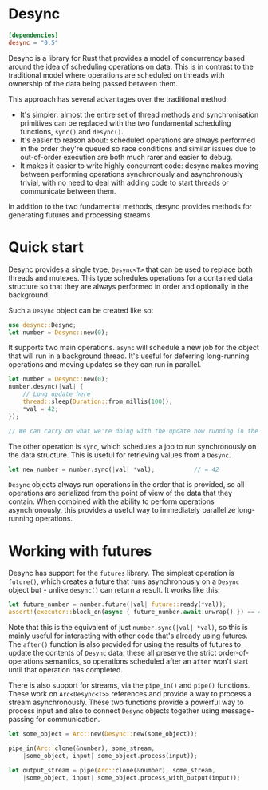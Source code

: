 # Desync

```toml
[dependencies]
desync = "0.5"
```

Desync is a library for Rust that provides a model of concurrency based around the idea of 
scheduling operations on data. This is in contrast to the traditional model where operations
are scheduled on threads with ownership of the data being passed between them.

This approach has several advantages over the traditional method:

 * It's simpler: almost the  entire set of thread methods and synchronisation primitives can 
   be replaced with the two fundamental scheduling functions, `sync()` and `desync()`. 
 * It's easier to reason about: scheduled operations are always performed in the order they're 
   queued so race conditions and similar issues due to out-of-order execution are both much rarer 
   and easier to debug.
 * It makes it easier to write highly concurrent code: desync makes moving between performing
   operations synchronously and asynchronously trivial, with no need to deal with adding code to
   start threads or communicate between them.

In addition to the two fundamental methods, desync provides methods for generating futures and
processing streams.

# Quick start

Desync provides a single type, `Desync<T>` that can be used to replace both threads and mutexes.
This type schedules operations for a contained data structure so that they are always performed
in order and optionally in the background.

Such a `Desync` object can be created like so:

```Rust
use desync::Desync;
let number = Desync::new(0);
```

It supports two main operations. `async` will schedule a new job for the object that will run
in a background thread. It's useful for deferring long-running operations and moving updates
so they can run in parallel.

```Rust
let number = Desync::new(0);
number.desync(|val| {
    // Long update here
    thread::sleep(Duration::from_millis(100));
    *val = 42;
});

// We can carry on what we're doing with the update now running in the background
```

The other operation is `sync`, which schedules a job to run synchronously on the data structure.
This is useful for retrieving values from a `Desync`.

```Rust
let new_number = number.sync(|val| *val);           // = 42
```

`Desync` objects always run operations in the order that is provided, so all operations are
serialized from the point of view of the data that they contain. When combined with the ability
to perform operations asynchronously, this provides a useful way to immediately parallelize
long-running operations.

# Working with futures

Desync has support for the `futures` library. The simplest operation is `future()`, which creates
a future that runs asynchronously on a `Desync` object but - unlike `desync()` can return a result.
It works like this:

```Rust
let future_number = number.future(|val| future::ready(*val));
assert!(executor::block_on(async { future_number.await.unwrap() }) == 42 )
```

Note that this is the equivalent of just `number.sync(|val| *val)`, so this is mainly useful for
interacting with other code that's already using futures. The `after()` function is also provided
for using the results of futures to update the contents of `Desync` data: these all preserve the
strict order-of-operations semantics, so operations scheduled after an `after` won't start until
that operation has completed.

There is also support for streams, via the `pipe_in()` and `pipe()` functions. These work on
`Arc<Desync<T>>` references and provide a way to process a stream asynchronously. These two
functions provide a powerful way to process input and also to connect `Desync` objects together
using message-passing for communication.

```Rust
let some_object = Arc::new(Desync::new(some_object));

pipe_in(Arc::clone(&number), some_stream, 
    |some_object, input| some_object.process(input));

let output_stream = pipe(Arc::clone(&number), some_stream, 
    |some_object, input| some_object.process_with_output(input));
```
